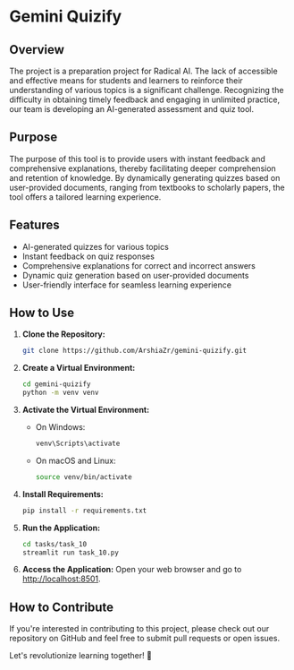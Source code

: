# Gemini Quizify

## Overview

The project is a preparation project for Radical AI. The lack of accessible and effective means for students and learners to reinforce their understanding of various topics is a significant challenge. Recognizing the difficulty in obtaining timely feedback and engaging in unlimited practice, our team is developing an AI-generated assessment and quiz tool.

## Purpose

The purpose of this tool is to provide users with instant feedback and comprehensive explanations, thereby facilitating deeper comprehension and retention of knowledge. By dynamically generating quizzes based on user-provided documents, ranging from textbooks to scholarly papers, the tool offers a tailored learning experience.

## Features

- AI-generated quizzes for various topics
- Instant feedback on quiz responses
- Comprehensive explanations for correct and incorrect answers
- Dynamic quiz generation based on user-provided documents
- User-friendly interface for seamless learning experience

## How to Use

1. **Clone the Repository:**

   ```bash
   git clone https://github.com/ArshiaZr/gemini-quizify.git
   ```

2. **Create a Virtual Environment:**

   ```bash
   cd gemini-quizify
   python -m venv venv
   ```

3. **Activate the Virtual Environment:**

   - On Windows:
     ```bash
     venv\Scripts\activate
     ```
   - On macOS and Linux:
     ```bash
     source venv/bin/activate
     ```

4. **Install Requirements:**

   ```bash
   pip install -r requirements.txt
   ```

5. **Run the Application:**

   ```bash
   cd tasks/task_10
   streamlit run task_10.py
   ```

6. **Access the Application:**
   Open your web browser and go to [http://localhost:8501](http://localhost:8501).

## How to Contribute

If you're interested in contributing to this project, please check out our repository on GitHub and feel free to submit pull requests or open issues.

Let's revolutionize learning together! 🚀
